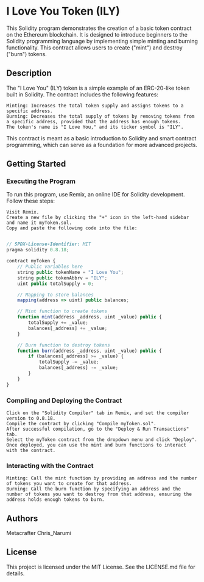 # I Love You Token (ILY)

This Solidity program demonstrates the creation of a basic token contract on the Ethereum blockchain. It is designed to introduce beginners to the Solidity programming language by implementing simple minting and burning functionality. This contract allows users to create ("mint") and destroy ("burn") tokens.

## Description
The "I Love You" (ILY) token is a simple example of an ERC-20-like token built in Solidity. The contract includes the following features:

    Minting: Increases the total token supply and assigns tokens to a specific address.
    Burning: Decreases the total supply of tokens by removing tokens from a specific address, provided that the address has enough tokens.
    The token's name is "I Love You," and its ticker symbol is "ILY".

This contract is meant as a basic introduction to Solidity and smart contract programming, which can serve as a foundation for more advanced projects.

## Getting Started
### Executing the Program

To run this program, use Remix, an online IDE for Solidity development. Follow these steps:

    Visit Remix.
    Create a new file by clicking the "+" icon in the left-hand sidebar and name it myToken.sol.
    Copy and paste the following code into the file:

```javascript

// SPDX-License-Identifier: MIT
pragma solidity 0.8.18;

contract myToken {
    // Public variables here
    string public tokenName = "I Love You";
    string public tokenAbbrv = "ILY";
    uint public totalSupply = 0;

    // Mapping to store balances
    mapping(address => uint) public balances;

    // Mint function to create tokens
    function mint(address _address, uint _value) public {
        totalSupply += _value;
        balances[_address] += _value;
    }

    // Burn function to destroy tokens
    function burn(address _address, uint _value) public {
        if (balances[_address] >= _value) {
            totalSupply -= _value;
            balances[_address] -= _value;
        }
    }
}
```
### Compiling and Deploying the Contract

    Click on the "Solidity Compiler" tab in Remix, and set the compiler version to 0.8.18.
    Compile the contract by clicking "Compile myToken.sol".
    After successful compilation, go to the "Deploy & Run Transactions" tab.
    Select the myToken contract from the dropdown menu and click "Deploy".
    Once deployed, you can use the mint and burn functions to interact with the contract.

### Interacting with the Contract

    Minting: Call the mint function by providing an address and the number of tokens you want to create for that address.
    Burning: Call the burn function by specifying an address and the number of tokens you want to destroy from that address, ensuring the address holds enough tokens to burn.

## Authors

Metacrafter Chris_Narumi

## License

This project is licensed under the MIT License. See the LICENSE.md file for details.
